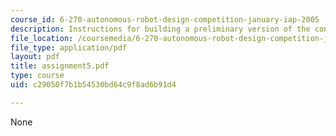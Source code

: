 ```yaml
---
course_id: 6-270-autonomous-robot-design-competition-january-iap-2005
description: Instructions for building a preliminary version of the contest robot.
file_location: /coursemedia/6-270-autonomous-robot-design-competition-january-iap-2005/c29050f7b1b54530bd64c9f8ad6b91d4_assignment5.pdf
file_type: application/pdf
layout: pdf
title: assignment5.pdf
type: course
uid: c29050f7b1b54530bd64c9f8ad6b91d4

---
```

None